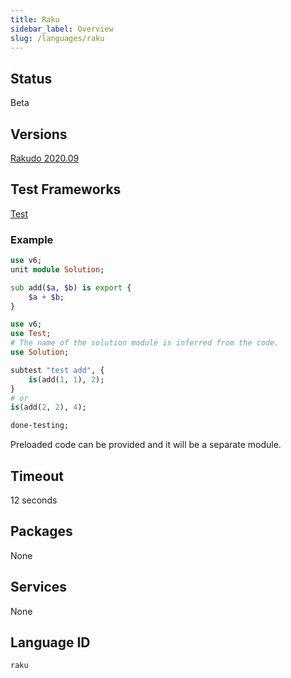 ```yaml
---
title: Raku
sidebar_label: Overview
slug: /languages/raku
---
```



## Status

Beta

## Versions

[Rakudo 2020.09](https://github.com/rakudo/rakudo/releases/tag/2020.09)

## Test Frameworks

[Test](https://docs.raku.org/language/testing)

### Example

```raku
use v6;
unit module Solution;

sub add($a, $b) is export {
    $a + $b;
}
```

```raku
use v6;
use Test;
# The name of the solution module is inferred from the code.
use Solution;

subtest "test add", {
    is(add(1, 1), 2);
}
# or
is(add(2, 2), 4);

done-testing;
```

Preloaded code can be provided and it will be a separate module.

## Timeout

12 seconds

## Packages

None

## Services

None


## Language ID

`raku`